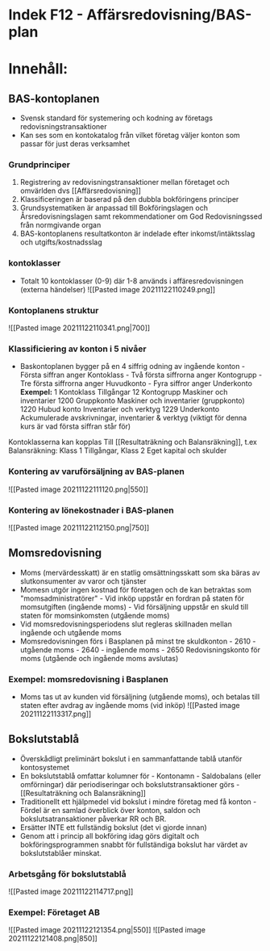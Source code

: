 # Indek F12 - Affärsredovisning/BAS-plan

# Innehåll:

## BAS-kontoplanen
- Svensk standard för systemering och kodning av företags redovisningstransaktioner
- Kan ses som en kontokatalog från vilket företag väljer konton som passar för just deras verksamhet
### Grundprinciper
1. Registrering av redovisningstransaktioner mellan företaget och omvärlden dvs [[Affärsredovisning]]
2. Klassificeringen är baserad på den dubbla bokföringens principer
3. Grundsystematiken är anpassad till Bokföringslagen och Årsredovisningslagen samt rekommendationer om God Redovisningssed från normgivande organ 
4. BAS-kontoplanens resultatkonton är indelade efter inkomst/intäktsslag och utgifts/kostnadsslag

### kontoklasser
- Totalt 10 kontoklasser (0-9) där 1-8 används i affäresredovisningen (externa händelser)
![[Pasted image 20211122110249.png]]

### Kontoplanens struktur
![[Pasted image 20211122110341.png|700]]

### Klassificiering av konton i 5 nivåer
- Baskontoplanen bygger på en 4 siffrig odning av ingående konton
		- Första siffran anger Kontoklass
		- Två första siffrorna anger Kontogrupp
		- Tre första siffrorna anger Huvudkonto
		- Fyra siffror anger Underkonto
**Exempel:**
1    Kontoklass   Tillgångar
12  Kontogrupp  Maskiner och inventarier
1200  Gruppkonto   Maskiner och inventarier (gruppkonto)
1220  Hubud konto  Inventarier och verktyg
1229  Underkonto  Ackumulerade avskrivningar, inventarier & verktyg
(viktigt för denna kurs är vad första siffran står för)

Kontoklasserna kan kopplas Till [[Resultaträkning och Balansräkning]], t.ex Balansräkning: Klass 1 Tillgångar, Klass 2 Eget kapital och skulder

### Kontering av varuförsäljning av BAS-planen
![[Pasted image 20211122111120.png|550]]

### Kontering av lönekostnader i BAS-planen
![[Pasted image 20211122112150.png|750]]

## Momsredovisning
- Moms (mervärdesskatt) är en statlig omsättningsskatt som ska bäras av slutkonsumenter av varor och tjänster
- Momesn utgör ingen kostnad för företagen och de kan betraktas som "momsadministratörer"
		- Vid inköp uppstår en fordran på staten för momsutgiften (ingående moms)
		- Vid försäljning uppstår en skuld till staten för momsinkomsten (utgående moms)
- Vid momsredovisningsperiodens slut regleras skillnaden mellan ingående och utgående moms
- Momsredovisningen förs i Basplanen på minst tre skuldkonton
		- 2610 - utgående moms
		- 2640 - ingående moms
		- 2650 Redovisningskonto för moms (utgående och ingående moms avslutas)

### Exempel: momsredovisning i Basplanen
- Moms tas ut av kunden vid försäljning (utgående moms), och betalas till staten efter avdrag av ingående moms (vid inköp)
![[Pasted image 20211122113317.png]]

## Bokslutstablå
- Överskådligt preliminärt bokslut i en sammanfattande tablå utanför kontosystemet
- En bokslutstablå omfattar kolumner för
		- Kontonamn
		- Saldobalans (eller omförningar) där periodiseringar och bokslutstransaktioner görs
		- [[Resultaträkning och Balansräkning]]
- Traditionellt ett hjälpmedel vid bokslut i mindre företag med få konton
		- Fördel är en samlad överblick över konton, saldon och bokslutsatransaktioner påverkar RR och BR.
- Ersätter INTE ett fullständig bokslut (det vi gjorde innan)
- Genom att i princip all bokföring idag görs digitalt och bokföringsprogrammen snabbt för fullständiga bokslut har värdet av bokslutstablåer minskat.

### Arbetsgång för bokslutstablå
![[Pasted image 20211122114717.png]]

### Exempel: Företaget AB 
![[Pasted image 20211122121354.png|550]]
![[Pasted image 20211122121408.png|850]]